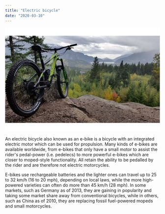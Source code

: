 ```yaml
---
title: "Electric bicycle"
date: "2020-03-10"
---
```


![Bike](./bike-world.jpg)

An electric bicycle also known as an e-bike is a bicycle with an integrated electric motor which can be used for propulsion. Many kinds of e-bikes are available worldwide, from e-bikes that only have a small motor to assist the rider's pedal-power (i.e. pedelecs) to more powerful e-bikes which are closer to moped-style functionality. All retain the ability to be pedalled by the rider and are therefore not electric motorcycles.

E-bikes use rechargeable batteries and the lighter ones can travel up to 25 to 32 km/h (16 to 20 mph), depending on local laws, while the more high-powered varieties can often do more than 45 km/h (28 mph). In some markets, such as Germany as of 2013, they are gaining in popularity and taking some market share away from conventional bicycles, while in others, such as China as of 2010, they are replacing fossil fuel-powered mopeds and small motorcycles.
